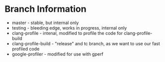 # Branch Information

* master - stable, but internal only
* testing - bleeding edge, works in progress, internal only
* clang-profile - intenal, modified to profile the code for clang-profile-build
* clang-profile-build - "release" and tc branch, as we want to use our fast profiled code
* google-profiler - modified for use with gperf
